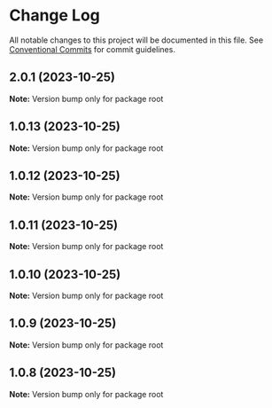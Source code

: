 # Change Log

All notable changes to this project will be documented in this file.
See [Conventional Commits](https://conventionalcommits.org) for commit guidelines.

## 2.0.1 (2023-10-25)

**Note:** Version bump only for package root





## 1.0.13 (2023-10-25)

**Note:** Version bump only for package root





## 1.0.12 (2023-10-25)

**Note:** Version bump only for package root





## 1.0.11 (2023-10-25)

**Note:** Version bump only for package root





## 1.0.10 (2023-10-25)

**Note:** Version bump only for package root





## 1.0.9 (2023-10-25)

**Note:** Version bump only for package root





## 1.0.8 (2023-10-25)

**Note:** Version bump only for package root
